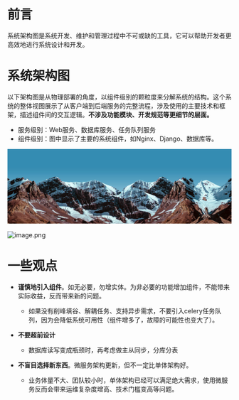 # 前言

系统架构图是系统开发、维护和管理过程中不可或缺的工具，它可以帮助开发者更高效地进行系统设计和开发。

# 系统架构图

以下架构图是从物理部署的角度，以组件级别的颗粒度来分解系统的结构。这个系统的整体视图展示了从客户端到后端服务的完整流程，涉及使用的主要技术和框架，描述组件间的交互逻辑。**不涉及功能模块、开发规范等更细节的层面。**

*   服务级别：Web服务、数据库服务、任务队列服务
*   组件级别：图中显示了主要的系统组件，如Nginx、Django、数据库等。

![test.jpg](https://raw.githubusercontent.com/Spute/news12.github.io/refs/heads/main/assets/css/images/bg.jpg)

![image.png](https://p0-xtjj-private.juejin.cn/tos-cn-i-73owjymdk6/ef01c9fc2980428c8a58087cc1d84aaf~tplv-73owjymdk6-jj-mark-v1:0:0:0:0:5o6Y6YeR5oqA5pyv56S-5Yy6IEAg56iL5bqP5ZGY6Z2e6bG8:q75.awebp?policy=eyJ2bSI6MywidWlkIjoiMzM2ODU1OTM1OTgzNTc1NyJ9&rk3s=f64ab15b&x-orig-authkey=f32326d3454f2ac7e96d3d06cdbb035152127018&x-orig-expires=1728035783&x-orig-sign=qoxyf%2FDU4TkiA1WfnkT78yZy5O8%3D)

# 一些观点

*   **谨慎地引入组件**。如无必要，勿增实体。为非必要的功能增加组件，不能带来实际收益，反而带来新的问题。

    *   如果没有削峰填谷、解耦任务、支持异步需求，不要引入celery任务队列，因为会降低系统可用性（组件增多了，故障的可能性也变大了）。

*   **不要超前设计**

    *   数据库读写变成瓶颈时，再考虑做主从同步，分库分表

*   **不盲目选择新东西**。微服务架构更新，但不一定比单体架构好。

    *   业务体量不大、团队较小时，单体架构已经可以满足绝大需求，使用微服务反而会带来运维复杂度增高、技术门槛变高等问题。
